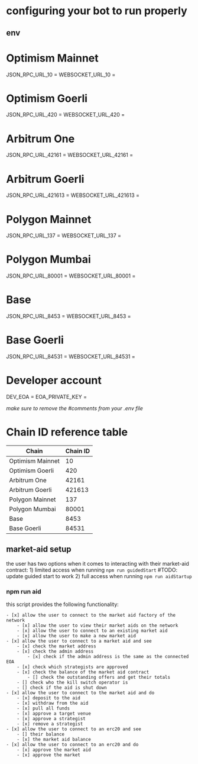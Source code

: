 # configuring your bot to run properly 

## env 

# Optimism Mainnet
JSON_RPC_URL_10 = <insert your optimism mainnet node http endpoint here>
WEBSOCKET_URL_10 = <insert your optimism mainnet node websocket endpoint here>

# Optimism Goerli
JSON_RPC_URL_420 = <insert your optimism goerli node http endpoint here>
WEBSOCKET_URL_420 = <insert your optimism goerli node websocket endpoint here>

# Arbitrum One
JSON_RPC_URL_42161 = <insert your arbitrum one node http endpoint here>
WEBSOCKET_URL_42161 = <insert your arbitrum one node websocket endpoint here>

# Arbitrum Goerli
JSON_RPC_URL_421613 = <insert your arbitrum goerli node http endpoint here>
WEBSOCKET_URL_421613 = <insert your arbitrum goerli node websocket endpoint here>

# Polygon Mainnet
JSON_RPC_URL_137 = <insert your polygon mainnet node http endpoint here>
WEBSOCKET_URL_137 = <insert your polygon mainnet node websocket endpoint here>

# Polygon Mumbai
JSON_RPC_URL_80001 = <insert your polygon mumbai node http endpoint here>
WEBSOCKET_URL_80001 = <insert your polygon mumbai node websocket endpoint here>

# Base
JSON_RPC_URL_8453 = <insert your base node http endpoint here>
WEBSOCKET_URL_8453 = <insert your base node websocket endpoint here>

# Base Goerli
JSON_RPC_URL_84531 = <insert your base goerli node http endpoint here>
WEBSOCKET_URL_84531 = <insert your base goerli node websocket endpoint here>

# Developer account
DEV_EOA = <insert your developer EOA address here>
EOA_PRIVATE_KEY = <insert your developer EOA private key here>

*make sure to remove the #comments from your .env file*

# Chain ID reference table
| Chain            | Chain ID |
| ---------------- | -------- |
| Optimism Mainnet | 10       |
| Optimism Goerli  | 420      |
| Arbitrum One     | 42161    |
| Arbitrum Goerli  | 421613   |
| Polygon Mainnet  | 137      |
| Polygon Mumbai   | 80001    |
| Base             | 8453     |
| Base Goerli      | 84531    |

## market-aid setup

the user has two options when it comes to interacting with their market-aid contract: 1) limited access when running `npm run guidedStart` #TODO: update guided start to work 2) full access when running `npm run aidStartup`

### npm run aid

this script provides the following functionality: 

    - [x] allow the user to connect to the market aid factory of the network 
        - [x] allow the user to view their market aids on the network 
        - [x] allow the user to connect to an existing market aid 
        - [x] allow the user to make a new market aid 
    - [x] allow the user to connect to a market aid and see
        - [x] check the market address 
        - [x] check the admin address
            - [x] check if the admin address is the same as the connected EOA
        - [x] check which strategists are approved 
        - [x] check the balance of the market aid contract 
            - [] check the outstanding offers and get their totals
        - [] check who the kill switch operator is 
        - [] check if the aid is shut down 
    - [x] allow the user to connect to the market aid and do
        - [x] deposit to the aid 
        - [x] withdraw from the aid 
        - [x] pull all funds 
        - [x] approve a target venue 
        - [x] approve a strategist 
        - [x] remove a strategist 
    - [x] allow the user to connect to an erc20 and see
        - [] their balance 
        - [x] the market aid balance 
    - [x] allow the user to connect to an erc20 and do
        - [x] approve the market aid 
        - [x] approve the market 

